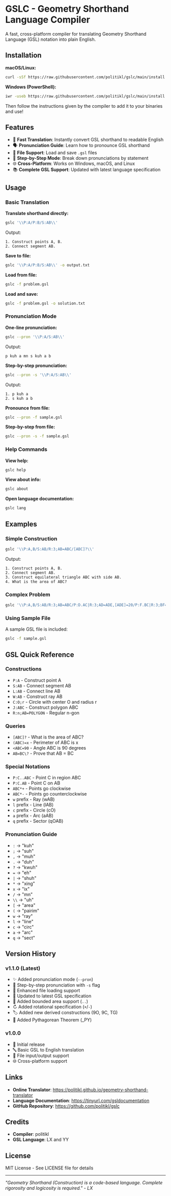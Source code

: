 # GSLC - Geometry Shorthand Language Compiler

A fast, cross-platform compiler for translating Geometry Shorthand Language (GSL) notation into plain English.

## Installation

**macOS/Linux:**
```bash
curl -sSf https://raw.githubusercontent.com/politikl/gslc/main/install.sh | sh
```

**Windows (PowerShell):**
```bash
iwr -useb https://raw.githubusercontent.com/politikl/gslc/main/install.ps1 | iex
```

Then follow the instructions given by the compiler to add it to your binaries and use!

## Features

- 🚀 **Fast Translation**: Instantly convert GSL shorthand to readable English
- 🗣️ **Pronunciation Guide**: Learn how to pronounce GSL shorthand
- 📁 **File Support**: Load and save `.gsl` files
- 🔄 **Step-by-Step Mode**: Break down pronunciations by statement
- 🌐 **Cross-Platform**: Works on Windows, macOS, and Linux
- 📚 **Complete GSL Support**: Updated with latest language specification

## Usage

### Basic Translation

**Translate shorthand directly:**
```bash
gslc '\\P:A/P:B/S:AB\\'
```

Output:
```
1. Construct points A, B.
2. Connect segment AB.
```

**Save to file:**
```bash
gslc '\\P:A/P:B/S:AB\\' -o output.txt
```

**Load from file:**
```bash
gslc -f problem.gsl
```

**Load and save:**
```bash
gslc -f problem.gsl -o solution.txt
```

### Pronunciation Mode

**One-line pronunciation:**
```bash
gslc --pron '\\P:A/S:AB\\'
```

Output:
```
p kuh a mn s kuh a b
```

**Step-by-step pronunciation:**
```bash
gslc --pron -s '\\P:A/S:AB\\'
```

Output:
```
1. p kuh a
2. s kuh a b
```

**Pronounce from file:**
```bash
gslc --pron -f sample.gsl
```

**Step-by-step from file:**
```bash
gslc --pron -s -f sample.gsl
```

### Help Commands

**View help:**
```bash
gslc help
```

**View about info:**
```bash
gslc about
```

**Open language documentation:**
```bash
gslc lang
```

## Examples

### Simple Construction
```bash
gslc '\\P:A,B/S:AB/R:3;AB=ABC/[ABC]?\\'
```

Output:
```
1. Construct points A, B.
2. Connect segment AB.
3. Construct equilateral triangle ABC with side AB.
4. What is the area of ABC?
```

### Complex Problem
```bash
gslc '\\P:A,B/S:AB/R:3;AB=ABC/P:D.AC|R:3;AD=ADE,[ADE]=20/P:F.BC|R:3;BF=BFG,[BFG]=5/S:DF/P:H.AB|J:DFH*R/[DFH]?\\'
```

### Using Sample File
A sample GSL file is included:
```bash
gslc -f sample.gsl
```

## GSL Quick Reference

### Constructions
- `P:A` - Construct point A
- `S:AB` - Connect segment AB
- `L:AB` - Connect line AB
- `W:AB` - Construct ray AB
- `C:O;r` - Circle with center O and radius r
- `J:ABC` - Construct polygon ABC
- `R:n;AB=POLYGON` - Regular n-gon

### Queries
- `[ABC]?` - What is the area of ABC?
- `(ABC)=x` - Perimeter of ABC is x
- `<ABC=90` - Angle ABC is 90 degrees
- `AB=BC\?` - Prove that AB = BC

### Special Notations
- `P:C..ABC` - Point C in region ABC
- `P:C.AB` - Point C on AB
- `ABC*+` - Points go clockwise
- `ABC*-` - Points go counterclockwise
- `w` prefix - Ray (wAB)
- `l` prefix - Line (lAB)
- `c` prefix - Circle (cO)
- `a` prefix - Arc (aAB)
- `q` prefix - Sector (qOAB)

### Pronunciation Guide
- `:` → "kuh"
- `;` → "suh"
- `,` → "muh"
- `.` → "duh"
- `?` → "kwuh"
- `=` → "eh"
- `|` → "shuh"
- `*` → "xing"
- `x` → "ix"
- `/` → "mn"
- `\\` → "uh"
- `[` → "area"
- `(` → "pairim"
- `w` → "ray"
- `l` → "line"
- `c` → "circ"
- `a` → "arc"
- `q` → "sect"

## Version History

### v1.1.0 (Latest)
- ✨ Added pronunciation mode (`--pron`)
- 📝 Step-by-step pronunciation with `-s` flag
- 📂 Enhanced file loading support
- 🔄 Updated to latest GSL specification
- 🎯 Added bounded area support (`..`)
- ↻ Added rotational specification (`+`/`-`)
- 🏷️ Added new derived constructions (9O, 9C, TG)
- 🧮 Added Pythagorean Theorem (_PY)

### v1.0.0
- 🎉 Initial release
- 🔤 Basic GSL to English translation
- 📁 File input/output support
- 🌐 Cross-platform support

## Links

* **Online Translator**: https://politikl.github.io/geometry-shorthand-translator
* **Language Documentation**: https://tinyurl.com/gsldocumentation
* **GitHub Repository**: https://github.com/politikl/gslc

## Credits

- **Compiler**: politikl
- **GSL Language**: LX and YY

## License

MIT License - See LICENSE file for details

---

*"Geometry Shorthand (Construction) is a code-based language. Complete rigorosity and logicosity is required." - LX*

